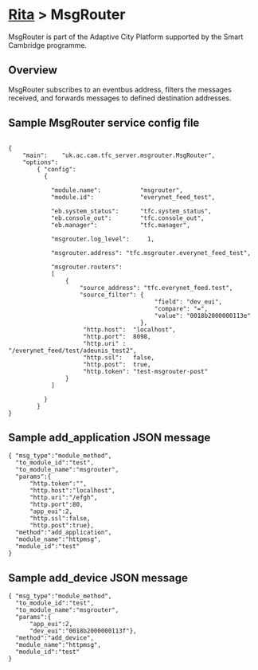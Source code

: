 # [Rita](https://github.com/ijl20/tfc_server) &gt; MsgRouter

MsgRouter is part of the Adaptive City Platform
supported by the Smart Cambridge programme.

## Overview

MsgRouter subscribes to an eventbus address, filters the messages received, and forwards messages to
defined destination addresses.

## Sample MsgRouter service config file

```
                                                                                
{
    "main":    "uk.ac.cam.tfc_server.msgrouter.MsgRouter",
    "options":
        { "config":
          {

            "module.name":           "msgrouter",
            "module.id":             "everynet_feed_test",

            "eb.system_status":      "tfc.system_status",
            "eb.console_out":        "tfc.console_out",
            "eb.manager":            "tfc.manager",

            "msgrouter.log_level":     1,

            "msgrouter.address": "tfc.msgrouter.everynet_feed_test",

            "msgrouter.routers":
            [
                { 
                    "source_address": "tfc.everynet_feed.test",
                    "source_filter": { 
                                         "field": "dev_eui",
                                         "compare": "=",
                                         "value": "0018b2000000113e"
                                     },
                     "http.host":  "localhost",              
                     "http.port":  8098,
                     "http.uri" :  "/everynet_feed/test/adeunis_test2",
                     "http.ssl":   false,
                     "http.post":  true,
                     "http.token": "test-msgrouter-post"
                }
            ]
              
          }
        }
}
```

## Sample add_application JSON message

```
{ "msg_type":"module_method",
  "to_module_id":"test",
  "to_module_name":"msgrouter",
  "params":{
      "http.token":"",
      "http.host":"localhost",
      "http.uri":"/efgh",
      "http.port":80,
      "app_eui":2,
      "http.ssl":false,
      "http.post":true},
  "method":"add_application",
  "module_name":"httpmsg",
  "module_id":"test"
}
```

## Sample add_device JSON message

```
{ "msg_type":"module_method",
  "to_module_id":"test",
  "to_module_name":"msgrouter",
  "params":{
      "app_eui":2,
      "dev_eui":"0018b2000000113f"},
  "method":"add_device",
  "module_name":"httpmsg",
  "module_id":"test"
}
```

